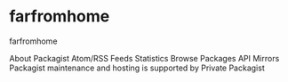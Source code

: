 # farfromhome
farfromhome

About Packagist
Atom/RSS Feeds
Statistics
Browse Packages
API
Mirrors
Packagist maintenance and hosting is supported by Private Packagist
